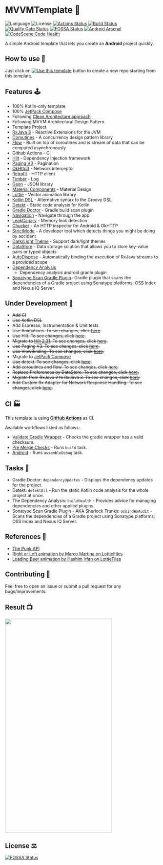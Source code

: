 # MVVMTemplate 🧞‍

![Language](https://img.shields.io/badge/Kotlin-1.9.21-blue) ![License](https://img.shields.io/github/license/Drjacky/MVVMTemplate?logo=MIT) [![Actions Status](https://github.com/Drjacky/MVVMTemplate/workflows/Pre%20Merge%20Checks/badge.svg)](https://github.com/Drjacky/MVVMTemplate/actions) [![Build Status](https://github.com/Drjacky/MVVMTemplate/workflows/Android%20CI/badge.svg)](https://github.com/Drjacky/MVVMTemplate/actions) [![Quality Gate Status](https://sonarcloud.io/api/project_badges/measure?project=Drjacky_MVVMTemplate&metric=alert_status)](https://sonarcloud.io/dashboard?id=Drjacky_MVVMTemplate)
[![FOSSA Status](https://app.fossa.com/api/projects/git%2Bgithub.com%2FDrjacky%2FMVVMTemplate.svg?type=shield)](https://app.fossa.com/projects/git%2Bgithub.com%2FDrjacky%2FMVVMTemplate?ref=badge_shield)
[![Android Arsenal](https://img.shields.io/badge/Android%20Arsenal-MVVMTemplate-green.svg?style=flat)](https://android-arsenal.com/details/1/8368) [![CodeScene Code Health](https://codescene.io/projects/29433/status-badges/code-health)](https://codescene.io/projects/29433)
<!-- [![Known Vulnerabilities](https://snyk.io/test/github/Drjacky/MVVMTemplate/badge.svg)](https://snyk.io/test/github/Drjacky/MVVMTemplate) Snyk doesn't support kotlin dsl -->
A simple Android template that lets you create an **Android** project quickly. 

## How to use 👣

Just click on [![Use this template](https://img.shields.io/badge/-Use%20this%20template-brightgreen)](https://github.com/Drjacky/MVVMTemplate/generate) button to create a new repo starting from this template.

## Features 🕹

- 100% Kotlin-only template
- 100% [JetPack Compose](https://developer.android.com/jetpack/compose)
- Following [Clean Architecture approach](https://proandroiddev.com/mvvm-with-clean-architecture-c2c021e05c89)
- Following MVVM Architectural Design Pattern
- Template Project
- [RxJava 3](https://github.com/ReactiveX/RxJava) - Reactive Extensions for the JVM
- [Coroutines](https://developer.android.com/kotlin/coroutines) - A concurrency design pattern library
- [Flow](https://developer.android.com/kotlin/flow) - Built on top of coroutines and is stream of data that can be computed asynchronously
- Github Actions - CI
- [Hilt](https://dagger.dev/hilt/) - Dependency Injection framework
- [Paging V3](https://developer.android.com/topic/libraries/architecture/paging/v3-overview) - Pagination
- [OkHttp3](https://github.com/square/okhttp) - Network interceptor
- [Retrofit](https://github.com/square/retrofit) - HTTP client
- [Timber](https://github.com/JakeWharton/timber) - Log
- [Gson](https://github.com/google/gson) - JSON library
- [Material Components](https://github.com/material-components/material-components-android) - Material Design
- [Lottie](https://airbnb.design/lottie/) - Vector animation library
- [Kotlin DSL](https://docs.gradle.org/current/userguide/kotlin_dsl.html) - Alternative syntax to
  the Groovy DSL
- [Detekt](https://github.com/detekt/detekt) - Static code analysis for Kotlin
- [Gradle Doctor](https://github.com/runningcode/gradle-doctor) - Gradle build scan plugin
- [Navigation](https://developer.android.com/guide/navigation) - Navigate through the app
- [LeakCanary](https://square.github.io/leakcanary/) - Memory leak detection
- [Chucker](https://github.com/ChuckerTeam/chucker) - An HTTP inspector for Android & OkHTTP
- [StrictMode](https://developer.android.com/reference/android/os/StrictMode) - A developer tool
  which detects things you might be doing by accident
- [Dark/Light Theme](https://developer.android.com/guide/topics/ui/look-and-feel/darktheme) -
  Support dark/light themes
- [DataStore](https://developer.android.com/topic/libraries/architecture/datastore) - Data storage
  solution that allows you to store key-value pairs or typed objects
- [AutoDispose](https://uber.github.io/AutoDispose/) - Automatically binding the execution of RxJava
  streams to a provided scope
- [Dependency Analysis](https://github.com/autonomousapps/dependency-analysis-android-gradle-plugin)
  - Dependency analysis android gradle plugin
- [Sonatype Scan Gradle Plugin](https://github.com/sonatype-nexus-community/scan-gradle-plugin)-
  Gradle plugin that scans the dependencies of a Gradle project using Sonatype platforms: OSS Index
  and Nexus IQ Server.

## Under Development 🚧

- ~~Add CI~~
- ~~Use Kotlin DSL~~
- Add Espresso, Instrumentation & Unit tests
- ~~Use Animations. To see changes, click [here](https://github.com/Drjacky/MVVMTemplate/commit/2fc51ef6ff82c4d43168e3ae0124a30c4ec3bfff).~~
- ~~Use Hilt. To see changes, click [here](https://github.com/Drjacky/MVVMTemplate/commit/b8af89bb74e5d615e9704c9f3ce35befd11811ea).~~
- ~~Migrate to [Hilt 2.31](https://github.com/google/dagger/releases/tag/dagger-2.31). To see changes, click [here](https://github.com/Drjacky/MVVMTemplate/commit/792d2ba54d214b3ef10862777fc386e7be5790f4).~~
- ~~Use Paging V3. To see changes, click [here](https://github.com/Drjacky/MVVMTemplate/pull/4/files).~~
- ~~Use ViewBinding. To see changes, click [here](https://github.com/Drjacky/MVVMTemplate/commit/cfc907532fa991cd8de3b295644bfdff88d67ceb).~~
- Migrate to [JetPack Compose](https://developer.android.com/jetpack/compose)
- ~~Use detekt. To see changes, click [here](https://github.com/Drjacky/MVVMTemplate/pull/6/files).~~
- ~~Add coroutines and flow. To see changes, click [here](https://github.com/Drjacky/MVVMTemplate/pull/7/files).~~
- ~~Replace Preferences by DataStore. To see changes, click [here](https://github.com/Drjacky/MVVMTemplate/commit/285892ce098e2a069324910a213b78cac2e643e8).~~
- ~~Migrate from RxJava 2 to RxJava 3. To see changes, click [here](https://github.com/Drjacky/MVVMTemplate/pull/11).~~
- ~~Add Custom Rx Adapter for Network Response Handling. To see changes, click [here](https://github.com/Drjacky/MVVMTemplate/pull/13/files).~~

## CI 🏭

This template is using [**GitHub Actions**](https://github.com/Drjacky/MVVMTemplate/actions) as CI.

Available workflows listed as follows:
- [Validate Gradle Wrapper](.github/workflows/gradlew-validation.yml) - Checks the gradle wrapper has a valid checksum.
- [Pre Merge Checks](.github/workflows/pre-merge.yml) - Runs `build` task. 
- [Android](.github/workflows/android.yml) - Runs `assembleDebug` task.

## Tasks 🔧

- Gradle Doctor: `dependencyUpdates` - Displays the dependency updates for the project.
- Detekt: `detektAll` - Run the static Kotlin code analysis for the whole project at once.
- The Dependency Analysis: `buildHealth` - Provides advice for managing dependencies and other
  applied plugins.
- Sonatype Scan Gradle Plugin - AKA Sherlock Trunks: `ossIndexAudit` - Scans the dependencies of a
  Gradle project using Sonatype platforms; OSS Index and Nexus IQ Server.

## References 🧷

- [The Punk API](https://punkapi.com/)
- [Right or Left animation by Marco Martina on LottieFiles](https://lottiefiles.com/21141-right-or-left)
- [Loading Beer animation by Hashim Irfan on LottieFiles](https://lottiefiles.com/30697-loading-beer-animation)

## Contributing 🤝

Feel free to open an issue or submit a pull request for any bugs/improvements.

## Result 📺
<img src="https://raw.githubusercontent.com/Drjacky/MVVMTemplate/master/gif/compose.gif" width="350px" height="700px" />

## License ⚖️
[![FOSSA Status](https://app.fossa.com/api/projects/git%2Bgithub.com%2FDrjacky%2FMVVMTemplate.svg?type=large)](https://app.fossa.com/projects/git%2Bgithub.com%2FDrjacky%2FMVVMTemplate?ref=badge_large)